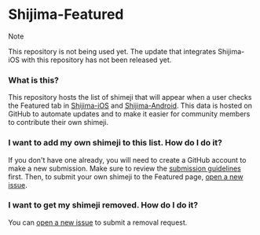 # Shijima-Featured

> [!NOTE]
> This repository is not being used yet. The update that integrates Shijima-iOS with this repository has not been released yet.

### What is this?

This repository hosts the list of shimeji that will appear when a user checks the Featured tab in [Shijima-iOS](https://havoc.app/package/shijima) and [Shijima-Android](https://play.google.com/store/apps/details?id=com.pixelomer.shijima). This data is hosted on GitHub to automate updates and to make it easier for community members to contribute their own shimeji.

### I want to add my own shimeji to this list. How do I do it?

If you don't have one already, you will need to create a GitHub account to make a new submission. Make sure to review the [submission guidelines](submission_guidelines.md) first. Then, to submit your own shimeji to the Featured page, [open a new issue](https://github.com/pixelomer/Shijima-Featured/issues/new/choose).

### I want to get my shimeji removed. How do I do it?

You can [open a new issue](https://github.com/pixelomer/Shijima-Featured/issues/new/choose) to submit a removal request.
